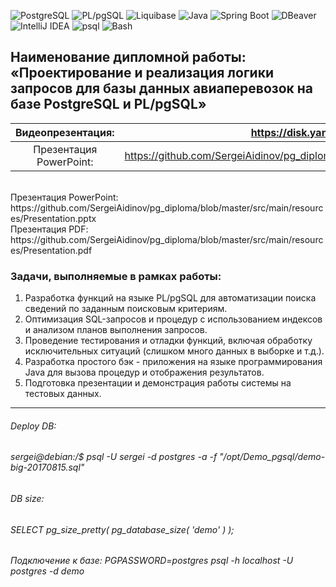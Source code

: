 ![PostgreSQL](https://img.shields.io/badge/PostgreSQL-336791?style=for-the-badge&logo=postgresql&logoColor=white)
![PL/pgSQL](https://img.shields.io/badge/PL%2FpgSQL-336791?style=for-the-badge&logo=postgresql&logoColor=white)
![Liquibase](https://img.shields.io/badge/Liquibase-2962FF?style=for-the-badge&logo=liquibase&logoColor=white)
![Java](https://img.shields.io/badge/Java-007396?style=for-the-badge&logo=openjdk&logoColor=white)
![Spring Boot](https://img.shields.io/badge/SpringBoot-6DB33F?style=for-the-badge&logo=springboot&logoColor=white)
![DBeaver](https://img.shields.io/badge/DBeaver-372923?style=for-the-badge&logo=dbeaver&logoColor=white)
![IntelliJ IDEA](https://img.shields.io/badge/IntelliJIDEA-000000?style=for-the-badge&logo=intellijidea&logoColor=white)
![psql](https://img.shields.io/badge/psql-336791?style=for-the-badge&logo=postgresql&logoColor=white)
![Bash](https://img.shields.io/badge/Bash-4EAA25?style=for-the-badge&logo=gnubash&logoColor=white)


<h2>Наименование дипломной работы:
«Проектирование и реализация логики запросов для базы данных авиаперевозок на базе PostgreSQL и PL/pgSQL»</h2>

| Видеопрезентация:  |https://disk.yandex.ru/i/2f25iC6lmLAFFQ | 
| :---:  | :---: | 
|Презентация PowerPoint: |  https://github.com/SergeiAidinov/pg_diploma/blob/master/src/main/resources/Presentation.pptx  |
  <br>
Презентация PowerPoint: https://github.com/SergeiAidinov/pg_diploma/blob/master/src/main/resources/Presentation.pptx <br>
Презентация PDF: https://github.com/SergeiAidinov/pg_diploma/blob/master/src/main/resources/Presentation.pdf <br>

<h3>Задачи, выполняемые в рамках работы:</h3>
<ol>
<li> Разработка функций на языке PL/pgSQL для автоматизации поиска сведений по заданным поисковым критериям.</li>
<li> Оптимизация SQL-запросов и процедур с использованием индексов и анализом планов выполнения запросов.</li>
<li> Проведение тестирования и отладки функций, включая обработку исключительных ситуаций (слишком много данных в выборке и т.д.).</li>
<li> Разработка простого бэк - приложения на языке программирования Java для вызова процедур и отображения результатов.</li>
<li> Подготовка презентации и демонстрация работы системы на тестовых данных.</li>
</ol>

---

###### Deploy DB:

###### sergei@debian:/$ psql -U sergei -d postgres -a -f "/opt/Demo_pgsql/demo-big-20170815.sql"

###### DB size:

###### SELECT pg_size_pretty( pg_database_size( 'demo' ) );

###### Подключение к базе: PGPASSWORD=postgres psql -h localhost -U postgres -d demo

